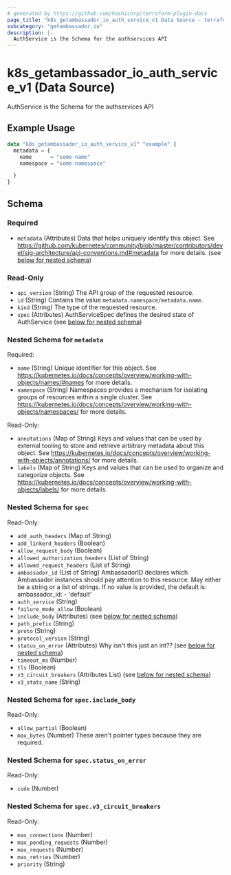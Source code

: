 ```yaml
---
# generated by https://github.com/hashicorp/terraform-plugin-docs
page_title: "k8s_getambassador_io_auth_service_v1 Data Source - terraform-provider-k8s"
subcategory: "getambassador.io"
description: |-
  AuthService is the Schema for the authservices API
---
```


# k8s_getambassador_io_auth_service_v1 (Data Source)

AuthService is the Schema for the authservices API

## Example Usage

```terraform
data "k8s_getambassador_io_auth_service_v1" "example" {
  metadata = {
    name      = "some-name"
    namespace = "some-namespace"

  }
}
```

<!-- schema generated by tfplugindocs -->
## Schema

### Required

- `metadata` (Attributes) Data that helps uniquely identify this object. See https://github.com/kubernetes/community/blob/master/contributors/devel/sig-architecture/api-conventions.md#metadata for more details. (see [below for nested schema](#nestedatt--metadata))

### Read-Only

- `api_version` (String) The API group of the requested resource.
- `id` (String) Contains the value `metadata.namespace/metadata.name`.
- `kind` (String) The type of the requested resource.
- `spec` (Attributes) AuthServiceSpec defines the desired state of AuthService (see [below for nested schema](#nestedatt--spec))

<a id="nestedatt--metadata"></a>
### Nested Schema for `metadata`

Required:

- `name` (String) Unique identifier for this object. See https://kubernetes.io/docs/concepts/overview/working-with-objects/names/#names for more details.
- `namespace` (String) Namespaces provides a mechanism for isolating groups of resources within a single cluster. See https://kubernetes.io/docs/concepts/overview/working-with-objects/namespaces/ for more details.

Read-Only:

- `annotations` (Map of String) Keys and values that can be used by external tooling to store and retrieve arbitrary metadata about this object. See https://kubernetes.io/docs/concepts/overview/working-with-objects/annotations/ for more details.
- `labels` (Map of String) Keys and values that can be used to organize and categorize objects. See https://kubernetes.io/docs/concepts/overview/working-with-objects/labels/ for more details.


<a id="nestedatt--spec"></a>
### Nested Schema for `spec`

Read-Only:

- `add_auth_headers` (Map of String)
- `add_linkerd_headers` (Boolean)
- `allow_request_body` (Boolean)
- `allowed_authorization_headers` (List of String)
- `allowed_request_headers` (List of String)
- `ambassador_id` (List of String) AmbassadorID declares which Ambassador instances should pay attention to this resource.  May either be a string or a list of strings.  If no value is provided, the default is:  ambassador_id: - 'default'
- `auth_service` (String)
- `failure_mode_allow` (Boolean)
- `include_body` (Attributes) (see [below for nested schema](#nestedatt--spec--include_body))
- `path_prefix` (String)
- `proto` (String)
- `protocol_version` (String)
- `status_on_error` (Attributes) Why isn't this just an int?? (see [below for nested schema](#nestedatt--spec--status_on_error))
- `timeout_ms` (Number)
- `tls` (Boolean)
- `v3_circuit_breakers` (Attributes List) (see [below for nested schema](#nestedatt--spec--v3_circuit_breakers))
- `v3_stats_name` (String)

<a id="nestedatt--spec--include_body"></a>
### Nested Schema for `spec.include_body`

Read-Only:

- `allow_partial` (Boolean)
- `max_bytes` (Number) These aren't pointer types because they are required.


<a id="nestedatt--spec--status_on_error"></a>
### Nested Schema for `spec.status_on_error`

Read-Only:

- `code` (Number)


<a id="nestedatt--spec--v3_circuit_breakers"></a>
### Nested Schema for `spec.v3_circuit_breakers`

Read-Only:

- `max_connections` (Number)
- `max_pending_requests` (Number)
- `max_requests` (Number)
- `max_retries` (Number)
- `priority` (String)
